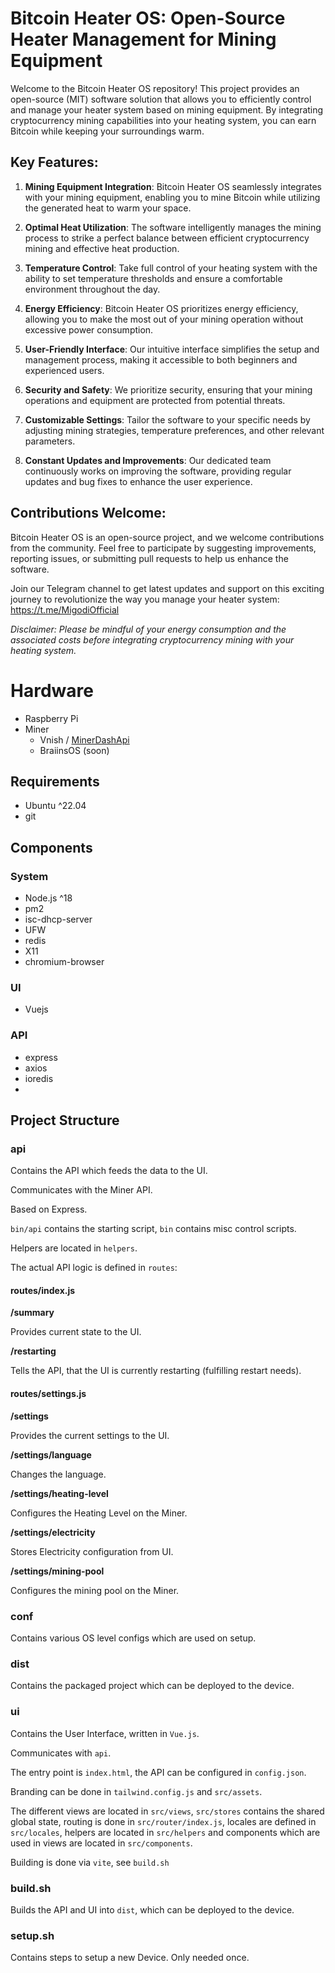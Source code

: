 # Bitcoin Heater OS: Open-Source Heater Management for Mining Equipment

Welcome to the Bitcoin Heater OS repository! This project provides an open-source (MIT) software solution that allows you to efficiently control and manage your heater system based on mining equipment. 
By integrating cryptocurrency mining capabilities into your heating system, you can earn Bitcoin while keeping your surroundings warm.

## Key Features:

1. **Mining Equipment Integration**: Bitcoin Heater OS seamlessly integrates with your mining equipment, enabling you to mine Bitcoin while utilizing the generated heat to warm your space.

2. **Optimal Heat Utilization**: The software intelligently manages the mining process to strike a perfect balance between efficient cryptocurrency mining and effective heat production.

3. **Temperature Control**: Take full control of your heating system with the ability to set temperature thresholds and ensure a comfortable environment throughout the day.

4. **Energy Efficiency**: Bitcoin Heater OS prioritizes energy efficiency, allowing you to make the most out of your mining operation without excessive power consumption.

5. **User-Friendly Interface**: Our intuitive interface simplifies the setup and management process, making it accessible to both beginners and experienced users.

6. **Security and Safety**: We prioritize security, ensuring that your mining operations and equipment are protected from potential threats.

7. **Customizable Settings**: Tailor the software to your specific needs by adjusting mining strategies, temperature preferences, and other relevant parameters.

8. **Constant Updates and Improvements**: Our dedicated team continuously works on improving the software, providing regular updates and bug fixes to enhance the user experience.

## Contributions Welcome:

Bitcoin Heater OS is an open-source project, and we welcome contributions from the community. Feel free to participate by suggesting improvements, reporting issues, or submitting pull requests to help us enhance the software.

Join our Telegram channel to get latest updates and support on this exciting journey to revolutionize the way you manage your heater system: https://t.me/MigodiOfficial

*Disclaimer: Please be mindful of your energy consumption and the associated costs before integrating cryptocurrency mining with your heating system.*


# Hardware
- Raspberry Pi
- Miner
	- Vnish / [MinerDashApi](https://bitbucket.org/anthill-farm/miner-dash-api/)
	- BraiinsOS (soon)

## Requirements
- Ubuntu ^22.04
- git

## Components

### System
- Node.js ^18
- pm2
- isc-dhcp-server
- UFW
- redis
- X11
- chromium-browser

### UI
- Vuejs

### API
- express
- axios
- ioredis
- 

## Project Structure

### api

Contains the API which feeds the data to the UI.

Communicates with the Miner API.

Based on Express.

`bin/api` contains the starting script, `bin` contains misc control scripts.

Helpers are located in `helpers`.

The actual API logic is defined in `routes`:

#### routes/index.js

**/summary**

Provides current state to the UI.

**/restarting**

Tells the API, that the UI is currently restarting (fulfilling restart needs).

#### routes/settings.js

**/settings**

Provides the current settings to the UI.

**/settings/language**

Changes the language.

**/settings/heating-level**

Configures the Heating Level on the Miner.

**/settings/electricity**

Stores Electricity configuration from UI.

**/settings/mining-pool**

Configures the mining pool on the Miner.

### conf

Contains various OS level configs which are used on setup.

### dist

Contains the packaged project which can be deployed to the device.

### ui

Contains the User Interface, written in `Vue.js`.

Communicates with `api`.

The entry point is `index.html`, the API can be configured in `config.json`.

Branding can be done in `tailwind.config.js` and `src/assets`.

The different views are located in `src/views`, `src/stores` contains the shared global state, routing is done in `src/router/index.js`, locales are defined in `src/locales`, helpers are located in `src/helpers` and components which are used in views are located in `src/components`.  

Building is done via `vite`, see `build.sh`

### build.sh

Builds the API and UI into `dist`, which can be deployed to the device.

### setup.sh

Contains steps to setup a new Device. Only needed once.
